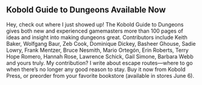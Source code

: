 ## Kobold Guide to Dungeons Available Now



Hey, check out where I just showed up! The Kobold Guide to Dungeons gives both new and experienced gamemasters more than 100 pages of ideas and insight into making dungeons great. Contributors include Keith Baker, Wolfgang Baur, Zeb Cook, Dominique Dickey, Basheer Ghouse, Sadie Lowry, Frank Mentzer, Bruce Nesmith, Mario Ortegón, Erin Roberts, Terry Hope Romero, Hannah Rose, Lawrence Schick, Gail Simone, Barbara Webb and yours truly.
My contribution? I write about escape routes—where to go when there’s no longer any good reason to stay.
Buy it now from Kobold Press, or preorder from your favorite bookstore (available in stores June 6).

